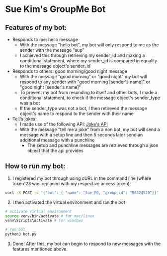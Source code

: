 # Sue Kim's GroupMe Bot

## Features of my bot:
- Responds to me: hello message
  - With the message "hello bot", my bot will only respond to me as the sender with the message "sup"
  - I achieved this through retrieving my sender_id and making a conditional statement, where my sender_id is compared in equality to the message object's sender_id
 - Responds to others: good morning/good night message
   - With the message "good morning" or "good night" my bot will respond to any sender with "good morning [sender's name]" or "good night [sender's name]"
   - To prevent my bot from resonding to itself and other bots, I made a conditional statement, to check if the message object's sender_type was a bot
   - If the sender_type was not a bot, I then retireved the message object's name to respond to the sender with their name
- Tell's jokes:
  - I made use of the following API: [Joke's API](https://official-joke-api.appspot.com/random_joke)
  - With the message "tell me a joke" from a non bot, my bot will send a message with a setup line and then 5 seconds later send an additional message with a punchline
    - The setup and punchline messages are retrieved through a json object that the api provides

## How to run my bot:
1. I registered my bot through using cURL in the command line (where token123 was replaced with my respective access token):
```bash
curl -X POST -d '{"bot": { "name": "Sue P0, "group_id": "98324520"}}' - 'Content-Type: application/json' https://api.groupme.com/v3/bots?token=token123
```
2. I then activated the virtual environment and ran the bot
```bash
# activate virtual environment
source venv/bin/activate # for mac/linux
venv\Scripts\activate # for windows

# run bot
python3 bot.py
```
3. Done! After this, my bot can begin to respond to new messages with the features mentioned above.
  
